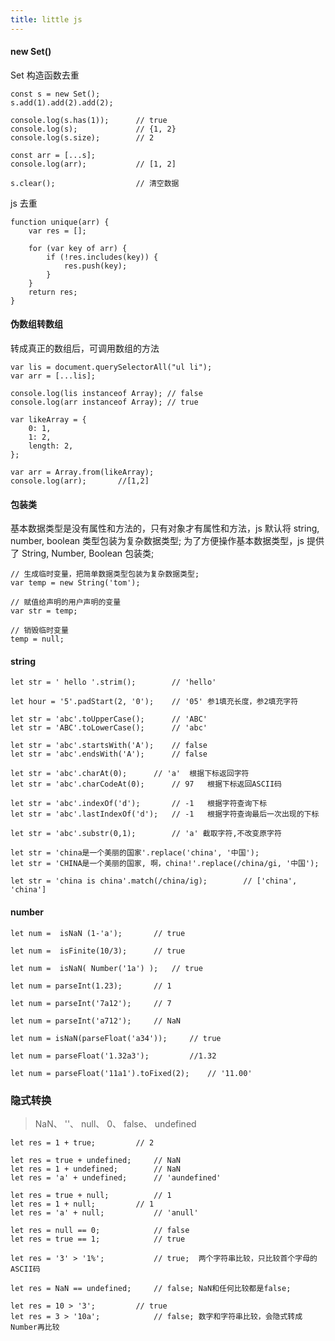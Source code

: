 ```yaml
---
title: little js
---
```


#### new Set()

Set 构造函数去重

```
const s = new Set();
s.add(1).add(2).add(2);

console.log(s.has(1));      // true
console.log(s);             // {1, 2}
console.log(s.size);        // 2

const arr = [...s];
console.log(arr);           // [1, 2]

s.clear();                  // 清空数据
```

js 去重

```
function unique(arr) {
	var res = [];

	for (var key of arr) {
		if (!res.includes(key)) {
			res.push(key);
		}
	}
	return res;
}
```

#### 伪数组转数组

转成真正的数组后，可调用数组的方法

```
var lis = document.querySelectorAll("ul li");
var arr = [...lis];

console.log(lis instanceof Array); // false
console.log(arr instanceof Array); // true
```

```
var likeArray = {
	0: 1,
	1: 2,
	length: 2,
};

var arr = Array.from(likeArray);
console.log(arr);       //[1,2]
```

#### 包装类

基本数据类型是没有属性和方法的，只有对象才有属性和方法，js 默认将 string, number, boolean 类型包装为复杂数据类型;
为了方便操作基本数据类型，js 提供了 String, Number, Boolean 包装类;

```
// 生成临时变量，把简单数据类型包装为复杂数据类型;
var temp = new String('tom');

// 赋值给声明的用户声明的变量
var str = temp;

// 销毁临时变量
temp = null;
```

#### string

```
let str = ' hello '.strim();		// 'hello'
```

```
let hour = '5'.padStart(2, '0');	// '05' 参1填充长度，参2填充字符
```

```
let str = 'abc'.toUpperCase();		// 'ABC'
let str = 'ABC'.toLowerCase();		// 'abc'
```

```
let str = 'abc'.startsWith('A');	// false
let str = 'abc'.endsWith('A');		// false
```

```
let str = 'abc'.charAt(0);		// 'a'	根据下标返回字符
let str = 'abc'.charCodeAt(0);		// 97	根据下标返回ASCII码
```

```
let str = 'abc'.indexOf('d');		// -1	根据字符查询下标
let str = 'abc'.lastIndexOf('d'); 	// -1	根据字符查询最后一次出现的下标
```

```
let str = 'abc'.substr(0,1);		// 'a' 截取字符,不改变原字符
```

```
let str = 'china是一个美丽的国家'.replace('china', '中国');
let str = 'CHINA是一个美丽的国家, 啊，china!'.replace(/china/gi, '中国');
```

```
let str = 'china is china'.match(/china/ig);		// ['china', 'china']
```

#### number

```
let num =  isNaN (1-'a');		// true

let num =  isFinite(10/3);		// true

let num =  isNaN( Number('1a') );	// true
```

```
let num = parseInt(1.23);		// 1

let num = parseInt('7a12');		// 7

let num = parseInt('a712');		// NaN
```

```
let num = isNaN(parseFloat('a34'));		// true

let num = parseFloat('1.32a3');			//1.32

let num = parseFloat('11a1').toFixed(2);	// '11.00'
```

### 隐式转换

> NaN、 ''、 null、 0、 false、 undefined

```
let res = 1 + true;			// 2

let res = true + undefined;		// NaN
let res = 1 + undefined;		// NaN
let res = 'a' + undefined;		// 'aundefined'

let res = true + null;			// 1
let res = 1 + null;			// 1
let res = 'a' + null;			// 'anull'

let res = null == 0;			// false
let res = true == 1;			// true

let res = '3' > '1%';			// true;  两个字符串比较，只比较首个字母的ASCII码

let res = NaN == undefined;		// false; NaN和任何比较都是false;

let res = 10 > '3';			// true
let res = 3 > '10a';			// false; 数字和字符串比较，会隐式转成Number再比较
```
